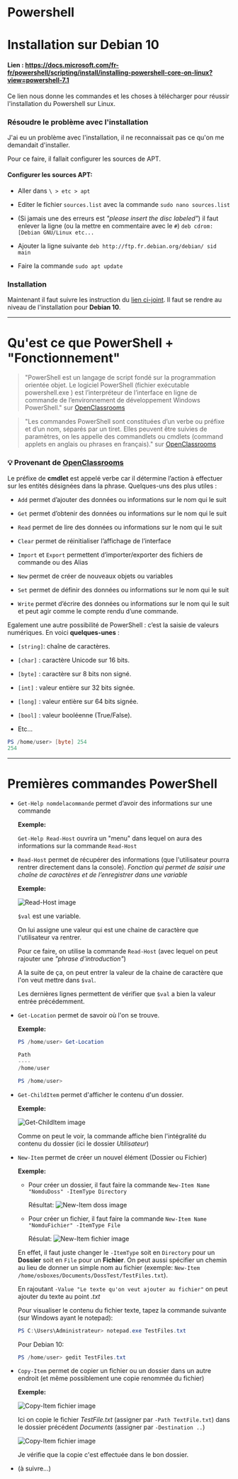 # Powershell

# Installation sur Debian 10

#### Lien : https://docs.microsoft.com/fr-fr/powershell/scripting/install/installing-powershell-core-on-linux?view=powershell-7.1

Ce lien nous donne les commandes et les choses à télécharger pour réussir l'installation du Powershell sur Linux.

### Résoudre le problème avec l'installation

J'ai eu un problème avec l'installation, il ne reconnaissait pas ce qu'on me demandait d'installer.

Pour ce faire, il fallait configurer les sources de APT.

#### Configurer les sources APT:

- Aller dans `\ > etc > apt`
- Editer le fichier `sources.list` avec la commande `sudo nano sources.list`
- (Si jamais une des erreurs est *"please insert the disc labeled"*) il faut enlever la ligne (ou la mettre en commentaire avec le `#`) `deb cdrom:[Debian GNU/Linux etc...`
- Ajouter la ligne suivante `deb http://ftp.fr.debian.org/debian/ sid main`

- Faire la commande `sudo apt update`

### Installation

Maintenant il faut suivre les instruction du [lien ci-joint]( https://docs.microsoft.com/fr-fr/powershell/scripting/install/installing-powershell-core-on-linux?view=powershell-7.1). Il faut se rendre au niveau de l'installation pour **Debian 10**.

--------------

# Qu'est ce que PowerShell + "Fonctionnement"

> "PowerShell est un langage de script fondé sur la programmation orientée objet. Le logiciel PowerShell (fichier exécutable  powershell.exe  ) est l’interpréteur de l’interface en ligne de commande de l’environnement de développement Windows PowerShell." sur [OpenClassrooms]( https://openclassrooms.com/fr/courses/6344196-planifiez-vos-taches-avec-des-scripts-powershell-sur-windows-server/6527315-utilisez-les-commandes-de-base-de-powershell) 

> "Les commandes PowerShell sont constituées d’un verbe ou préfixe et d’un nom, séparés par un tiret. Elles peuvent être suivies de paramètres, on les appelle des commandlets ou cmdlets (command applets en anglais ou phrases en français)." sur [OpenClassrooms]( https://openclassrooms.com/fr/courses/6344196-planifiez-vos-taches-avec-des-scripts-powershell-sur-windows-server/6527315-utilisez-les-commandes-de-base-de-powershell) 

### :bulb: Provenant de [OpenClassrooms]( https://openclassrooms.com/fr/courses/6344196-planifiez-vos-taches-avec-des-scripts-powershell-sur-windows-server/6527315-utilisez-les-commandes-de-base-de-powershell)

Le préfixe de **cmdlet** est appelé verbe car il détermine l’action à effectuer sur les entités désignées dans la phrase. Quelques-uns des plus utiles :

- `Add`  permet d’ajouter des données ou informations sur le nom qui le suit

- `Get`  permet d’obtenir des données ou informations sur le nom qui le suit

- `Read`  permet de lire des données ou informations sur le nom qui le suit

- `Clear`  permet de réinitialiser l’affichage de l’interface 

- `Import` et `Export`  permettent d’importer/exporter des fichiers de commande ou des Alias

- `New`  permet de créer de nouveaux objets ou variables

- `Set`  permet de définir des données ou informations sur le nom qui le suit

- `Write`  permet d’écrire des données ou informations sur le nom qui le suit et peut agir comme le compte rendu d’une commande.


Egalement une autre possibilité de PowerShell : c’est la saisie de valeurs numériques. En voici **quelques-unes** :

- `[string]`: chaîne de caractères.

- `[char]`  : caractère Unicode sur 16 bits.

- `[byte]`  : caractère sur 8 bits non signé.

- `[int]`  : valeur entière sur 32 bits signée.

- `[long]`  : valeur entière sur 64 bits signée.

- `[bool]`  : valeur booléenne (True/False).

- Etc...

```powershell
PS /home/user> [byte] 254
254
```

-------------

# Premières commandes PowerShell

- `Get-Help nomdelacommande` permet d’avoir des informations sur une commande

  **Exemple:** 
  
  `Get-Help Read-Host` ouvrira un "menu" dans lequel on aura des informations sur la commande `Read-Host`
  
- `Read-Host` permet de récupérer des informations (que l'utilisateur pourra rentrer directement dans la console).
*Fonction qui permet de saisir une chaîne de caractères et de l’enregistrer dans une variable*

  **Exemple:**
  
  ![Read-Host image](./Ressources/test_de_Read-Host.jpg)
  
  `$val` est une variable.
  
  On lui assigne une valeur qui est une chaine de caractère que l'utilisateur va rentrer.
  
  Pour ce faire, on utilise la commande `Read-Host` (avec lequel on peut rajouter une *"phrase d'introduction"*)

  A la suite de ça, on peut entrer la valeur de la chaine de caractère que l'on veut mettre dans `$val`.

  Les dernières lignes permettent de vérifier que `$val` a bien la valeur entrée précédemment.

- `Get-Location` permet de savoir où l'on se trouve.

  **Exemple:**

  ```powershell
  PS /home/user> Get-Location

  Path
  ----
  /home/user

  PS /home/user>
  ```

- `Get-ChildItem` permet d'afficher le contenu d'un dossier.

  **Exemple:**

  ![Get-ChildItem image](./Ressources/get-childitem.jpg)

  Comme on peut le voir, la commande affiche bien l'intégralité du contenu du dossier (ici le dossier *Utilisateur*)

- `New-Item` permet de créer un nouvel élément (Dossier ou Fichier)

  **Exemple:**
  - Pour créer un dossier, il faut faire la commande `New-Item Name "NomduDoss" -ItemType Directory`

    Résultat:
    ![New-Item doss image](./Ressources/creation-doss.jpg)

  - Pour créer un fichier, il faut faire la commande `New-Item Name "NomduFichier" -ItemType File`

    Résulat:
    ![New-Item fichier image](./Ressources/creation-fichier.jpg)

  En effet, il faut juste changer le `-ItemType` soit en `Directory` pour un **Dossier** soit en `File` pour un **Fichier**.
  On peut aussi spécifier un chemin au lieu de donner un simple nom au fichier (exemple: `New-Item /home/osboxes/Documents/DossTest/TestFiles.txt`).

  En rajoutant `-Value "Le texte qu'on veut ajouter au fichier"` on peut ajouter du texte au point *.txt*

  Pour visualiser le contenu du fichier texte, tapez la commande suivante (sur Windows ayant le notepad):

  ```powershell
  PS C:\Users\Administrateur> notepad.exe TestFiles.txt
  ```

  Pour Debian 10:

  ```powershell
  PS /home/user> gedit TestFiles.txt
  ```

- `Copy-Item` permet de copier un fichier ou un dossier dans un autre endroit (et même possiblement une copie renommée du fichier)
  
  **Exemple:**

  ![Copy-Item fichier image](./Ressources/Copy-item.jpg)

  Ici on copie le fichier *TestFile.txt* (assigner par `-Path TextFile.txt`) dans le dossier précédent *Documents* (assigner par `-Destination ..`) 

  ![Copy-Item fichier image](./Ressources/Copy-item_part2.jpg)

  Je vérifie que la copie c'est effectuée dans le bon dossier.

- (à suivre...)

